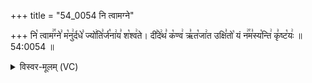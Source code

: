 +++
title = "54_0054 नि त्वामग्ने"

+++
नि꣡ त्वाम꣢꣯ग्ने꣣ म꣡नु꣢र्दधे꣣ ज्यो꣢ति꣣र्ज꣡ना꣢य꣣ श꣡श्व꣢ते। दी꣣दे꣢थ꣣ क꣡ण्व꣢ ऋ꣣त꣡जा꣢त उक्षि꣣तो꣡ यं न꣢꣯म꣣स्य꣡न्ति꣢ कृ꣣ष्ट꣡यः꣢ ॥ 54:0054 ॥

<details><summary>विस्वर-मूलम् (VC)</summary>

नि त्वामग्ने मनुर्दधे ज्योतिर्जनाय शश्वते । दीदेथ कण्व ऋतजात उक्षितो यं नमस्यन्ति कृष्टयः ॥५४॥
</details>